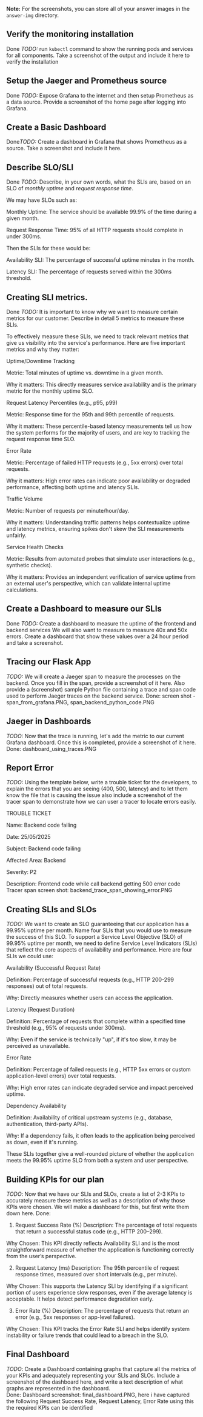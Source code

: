 **Note:** For the screenshots, you can store all of your answer images in the `answer-img` directory.

## Verify the monitoring installation

Done *TODO:* run `kubectl` command to show the running pods and services for all components. Take a screenshot of the output and include it here to verify the installation

## Setup the Jaeger and Prometheus source
Done *TODO:* Expose Grafana to the internet and then setup Prometheus as a data source. Provide a screenshot of the home page after logging into Grafana.

## Create a Basic Dashboard
Done*TODO:* Create a dashboard in Grafana that shows Prometheus as a source. Take a screenshot and include it here.

## Describe SLO/SLI
Done *TODO:* Describe, in your own words, what the SLIs are, based on an SLO of *monthly uptime* and *request response time*.

We may have SLOs such as:

Monthly Uptime: The service should be available 99.9% of the time during a given month.

Request Response Time: 95% of all HTTP requests should complete in under 300ms.

Then the SLIs for these would be:

Availability SLI: The percentage of successful uptime minutes in the month.

Latency SLI: The percentage of requests served within the 300ms threshold.

## Creating SLI metrics.
Done *TODO:* It is important to know why we want to measure certain metrics for our customer. Describe in detail 5 metrics to measure these SLIs. 

To effectively measure these SLIs, we need to track relevant metrics that give us visibility into the service's performance. Here are five important metrics and why they matter:

Uptime/Downtime Tracking

Metric: Total minutes of uptime vs. downtime in a given month.

Why it matters: This directly measures service availability and is the primary metric for the monthly uptime SLO.

Request Latency Percentiles (e.g., p95, p99)

Metric: Response time for the 95th and 99th percentile of requests.

Why it matters: These percentile-based latency measurements tell us how the system performs for the majority of users, and are key to tracking the request response time SLO.

Error Rate

Metric: Percentage of failed HTTP requests (e.g., 5xx errors) over total requests.

Why it matters: High error rates can indicate poor availability or degraded performance, affecting both uptime and latency SLIs.

Traffic Volume

Metric: Number of requests per minute/hour/day.

Why it matters: Understanding traffic patterns helps contextualize uptime and latency metrics, ensuring spikes don't skew the SLI measurements unfairly.

Service Health Checks

Metric: Results from automated probes that simulate user interactions (e.g., synthetic checks).

Why it matters: Provides an independent verification of service uptime from an external user's perspective, which can validate internal uptime calculations.



## Create a Dashboard to measure our SLIs
Done *TODO:* Create a dashboard to measure the uptime of the frontend and backend services We will also want to measure to measure 40x and 50x errors. Create a dashboard that show these values over a 24 hour period and take a screenshot.


## Tracing our Flask App
*TODO:*  We will create a Jaeger span to measure the processes on the backend. Once you fill in the span, provide a screenshot of it here. Also provide a (screenshot) sample Python file containing a trace and span code used to perform Jaeger traces on the backend service.
Done: screen shot - span_from_grafana.PNG, span_backend_python_code.PNG

## Jaeger in Dashboards
*TODO:* Now that the trace is running, let's add the metric to our current Grafana dashboard. Once this is completed, provide a screenshot of it here.
Done: dashboard_using_traces.PNG

## Report Error
*TODO:* Using the template below, write a trouble ticket for the developers, to explain the errors that you are seeing (400, 500, latency) and to let them know the file that is causing the issue also include a screenshot of the tracer span to demonstrate how we can user a tracer to locate errors easily.

TROUBLE TICKET

Name: Backend code failing

Date: 25/05/2025

Subject: Backend code failing

Affected Area: Backend

Severity: P2

Description: Frontend code while call backend getting 500 error code
Tracer span screen shot: backend_trace_span_showing_error.PNG


## Creating SLIs and SLOs
*TODO:* We want to create an SLO guaranteeing that our application has a 99.95% uptime per month. Name four SLIs that you would use to measure the success of this SLO.
To support a Service Level Objective (SLO) of 99.95% uptime per month, we need to define Service Level Indicators (SLIs) that reflect the core aspects of availability and performance. Here are four SLIs we could use:

Availability (Successful Request Rate)

Definition: Percentage of successful requests (e.g., HTTP 200-299 responses) out of total requests.

Why: Directly measures whether users can access the application.

Latency (Request Duration)

Definition: Percentage of requests that complete within a specified time threshold (e.g., 95% of requests under 300ms).

Why: Even if the service is technically "up", if it's too slow, it may be perceived as unavailable.

Error Rate

Definition: Percentage of failed requests (e.g., HTTP 5xx errors or custom application-level errors) over total requests.

Why: High error rates can indicate degraded service and impact perceived uptime.

Dependency Availability

Definition: Availability of critical upstream systems (e.g., database, authentication, third-party APIs).

Why: If a dependency fails, it often leads to the application being perceived as down, even if it's running.

These SLIs together give a well-rounded picture of whether the application meets the 99.95% uptime SLO from both a system and user perspective.

## Building KPIs for our plan
*TODO*: Now that we have our SLIs and SLOs, create a list of 2-3 KPIs to accurately measure these metrics as well as a description of why those KPIs were chosen. We will make a dashboard for this, but first write them down here.
Done:
1. Request Success Rate (%)
Description: The percentage of total requests that return a successful status code (e.g., HTTP 200–299).

Why Chosen: This KPI directly reflects Availability SLI and is the most straightforward measure of whether the application is functioning correctly from the user’s perspective.

2. Request Latency (ms)
Description: The 95th percentile of request response times, measured over short intervals (e.g., per minute).

Why Chosen: This supports the Latency SLI by identifying if a significant portion of users experience slow responses, even if the average latency is acceptable. It helps detect performance degradation early.

3. Error Rate (%)
Description: The percentage of requests that return an error (e.g., 5xx responses or app-level failures).

Why Chosen: This KPI tracks the Error Rate SLI and helps identify system instability or failure trends that could lead to a breach in the SLO.

## Final Dashboard
*TODO*: Create a Dashboard containing graphs that capture all the metrics of your KPIs and adequately representing your SLIs and SLOs. Include a screenshot of the dashboard here, and write a text description of what graphs are represented in the dashboard.  
Done: Dashboard screenshot: final_dashboard.PNG, here i have captured the following Request Success Rate, Request Latency, Error Rate using this the required KPIs can be identified
